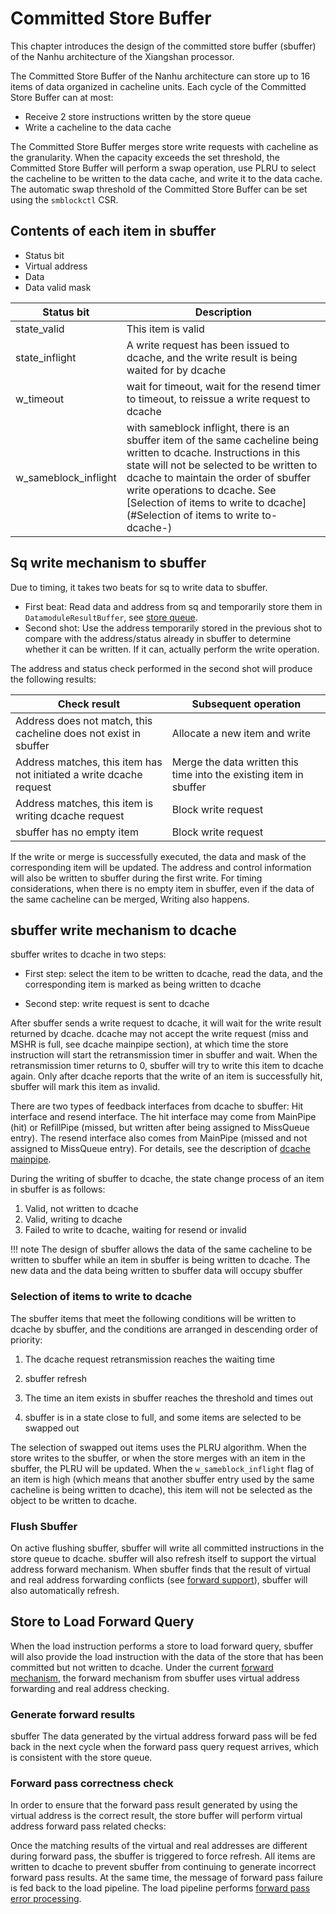 # Committed Store Buffer

This chapter introduces the design of the committed store buffer (sbuffer) of the Nanhu architecture of the Xiangshan processor.

The Committed Store Buffer of the Nanhu architecture can store up to 16 items of data organized in cacheline units. Each cycle of the Committed Store Buffer can at most:

* Receive 2 store instructions written by the store queue
* Write a cacheline to the data cache

The Committed Store Buffer merges store write requests with cacheline as the granularity. When the capacity exceeds the set threshold, the Committed Store Buffer will perform a swap operation, use PLRU to select the cacheline to be written to the data cache, and write it to the data cache. The automatic swap threshold of the Committed Store Buffer can be set using the `smblockctl` CSR.

<!-- TODO: Figure -->

## Contents of each item in sbuffer

* Status bit
* Virtual address
* Data
* Data valid mask

Status bit|Description
-|-
state_valid|This item is valid
state_inflight|A write request has been issued to dcache, and the write result is being waited for by dcache
w_timeout|wait for timeout, wait for the resend timer to timeout, to reissue a write request to dcache
w_sameblock_inflight|with sameblock inflight, there is an sbuffer item of the same cacheline being written to dcache. Instructions in this state will not be selected to be written to dcache to maintain the order of sbuffer write operations to dcache. See [Selection of items to write to dcache](#Selection of items to write to-dcache-)

## Sq write mechanism to sbuffer

Due to timing, it takes two beats for sq to write data to sbuffer.

* First beat: Read data and address from sq and temporarily store them in `DatamoduleResultBuffer`, see [store queue](../lsq/store_queue.md).
* Second shot: Use the address temporarily stored in the previous shot to compare with the address/status already in sbuffer to determine whether it can be written. If it can, actually perform the write operation.

The address and status check performed in the second shot will produce the following results:

Check result|Subsequent operation
-|-
Address does not match, this cacheline does not exist in sbuffer|Allocate a new item and write
Address matches, this item has not initiated a write dcache request|Merge the data written this time into the existing item in sbuffer
Address matches, this item is writing dcache request|Block write request
sbuffer has no empty item|Block write request

If the write or merge is successfully executed, the data and mask of the corresponding item will be updated. The address and control information will also be written to sbuffer during the first write. For timing considerations, when there is no empty item in sbuffer, even if the data of the same cacheline can be merged, Writing also happens.

## sbuffer write mechanism to dcache

sbuffer writes to dcache in two steps:

* First step: select the item to be written to dcache, read the data, and the corresponding item is marked as being written to dcache

* Second step: write request is sent to dcache

After sbuffer sends a write request to dcache, it will wait for the write result returned by dcache. dcache may not accept the write request (miss and MSHR is full, see dcache mainpipe section), at which time the store instruction will start the retransmission timer in sbuffer and wait. When the retransmission timer returns to 0, sbuffer will try to write this item to dcache again. Only after dcache reports that the write of an item is successfully hit, sbuffer will mark this item as invalid.

There are two types of feedback interfaces from dcache to sbuffer: Hit interface and resend interface. The hit interface may come from MainPipe (hit) or RefillPipe (missed, but written after being assigned to MissQueue entry). The resend interface also comes from MainPipe (missed and not assigned to MissQueue entry). For details, see the description of [dcache mainpipe](../dcache/main_pipe.md).

During the writing of sbuffer to dcache, the state change process of an item in sbuffer is as follows:

1. Valid, not written to dcache
1. Valid, writing to dcache
1. Failed to write to dcache, waiting for resend or invalid

!!! note
The design of sbuffer allows the data of the same cacheline to be written to sbuffer while an item in sbuffer is being written to dcache. The new data and the data being written to sbuffer data will occupy sbuffer

### Selection of items to write to dcache

The sbuffer items that meet the following conditions will be written to dcache by sbuffer, and the conditions are arranged in descending order of priority:

1. The dcache request retransmission reaches the waiting time

1. sbuffer refresh

1. The time an item exists in sbuffer reaches the threshold and times out

1. sbuffer is in a state close to full, and some items are selected to be swapped out

The selection of swapped out items uses the PLRU algorithm. When the store writes to the sbuffer, or when the store merges with an item in the sbuffer, the PLRU will be updated. When the `w_sameblock_inflight` flag of an item is high (which means that another sbuffer entry used by the same cacheline is being written to dcache), this item will not be selected as the object to be written to dcache.

### Flush Sbuffer

On active flushing sbuffer, sbuffer will write all committed instructions in the store queue to dcache. sbuffer will also refresh itself to support the virtual address forward mechanism. When sbuffer finds that the result of virtual and real address forwarding conflicts (see [forward support](./committed_store_buffer.md#store-to-load-forward-query)), sbuffer will also automatically refresh.
<!-- The number of cycles that trigger automatic swapping does not support manual configuration for the time being. -->

## Store to Load Forward Query

When the load instruction performs a store to load forward query, sbuffer will also provide the load instruction with the data of the store that has been committed but not written to dcache. Under the current [forward mechanism](../mechanism.md#store-to-load-forward), the forward mechanism from sbuffer uses virtual address forwarding and real address checking.

### Generate forward results

sbuffer The data generated by the virtual address forward pass will be fed back in the next cycle when the forward pass query request arrives, which is consistent with the store queue.

### Forward pass correctness check

In order to ensure that the forward pass result generated by using the virtual address is the correct result, the store buffer will perform virtual address forward pass related checks:

<!-- * **Check during forward pass.** -->

Once the matching results of the virtual and real addresses are different during forward pass, the sbuffer is triggered to force refresh. All items are written to dcache to prevent sbuffer from continuing to generate incorrect forward pass results. At the same time, the message of forward pass failure is fed back to the load pipeline. The load pipeline performs [forward pass error processing](../fu/load_pipeline.md#forward-failure).

<!-- * **Check during write.** The write operation of the store buffer will try to merge the write operation of the same cacheline into one item of the sbuffer according to the real address. If it is found that the real address is the same but the virtual address is different, the sbuffer is triggered to force refresh. The corresponding item in sbuffer will be updated to the new virtual address. -->

<!-- The write-time check mechanism can be considered to be cancelled, and the sbuffer will be refreshed lazily only when a problem is found in the previous pass. -->
